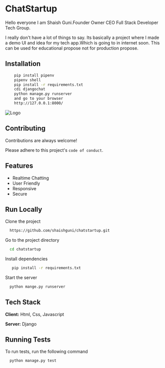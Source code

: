 
# ChatStartup

<p>Hello everyone I am Shaish Guni.Founder Owner CEO Full Stack Developer Tech Group.</p>
    <p>I really don't have a lot of things to say. Its  basically a project where I made a demo UI and idea for my tech app.Which is going to in internet soon. This can be used for educational propose not for production propose. </p>



## Installation 



```bash 
    pip install pipenv
    pipenv shell
    pip install -r requirements.txt
    cdi djangochat
    python manage.py runserver
    and go to your browser
    http://127.0.0.1:8000/
```
    

  
![Logo](https://avatars.githubusercontent.com/u/77258414?s=200&v=4)

    

  
## Contributing

Contributions are always welcome!


Please adhere to this project's `code of conduct`.

  

  
## Features

- Realtime Chatting
- User Friendly
- Responsive
- Secure




  
## Run Locally

Clone the project

```bash
  https://github.com/shaishguni/chatstartup.git
```

Go to the project directory

```bash
  cd chatstartup
```

Install dependencies

```bash
   pip install -r requirements.txt
```

Start the server

```bash
  python mange.py runserver
```



  
## Tech Stack

**Client:** Html, Css, Javascript

**Server:** Django
  
## Running Tests

To run tests, run the following command

```bash
  python manage.py test
```

  
